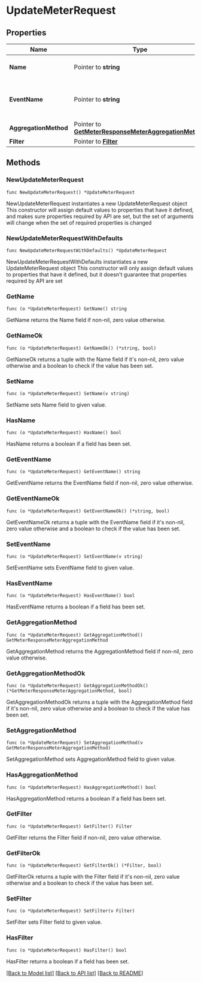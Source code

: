 # UpdateMeterRequest

## Properties

Name | Type | Description | Notes
------------ | ------------- | ------------- | -------------
**Name** | Pointer to **string** | The name of the meter | [optional] 
**EventName** | Pointer to **string** | The name of the event that the meter is tracking. | [optional] 
**AggregationMethod** | Pointer to [**GetMeterResponseMeterAggregationMethod**](GetMeterResponseMeterAggregationMethod.md) |  | [optional] 
**Filter** | Pointer to [**Filter**](Filter.md) |  | [optional] 

## Methods

### NewUpdateMeterRequest

`func NewUpdateMeterRequest() *UpdateMeterRequest`

NewUpdateMeterRequest instantiates a new UpdateMeterRequest object
This constructor will assign default values to properties that have it defined,
and makes sure properties required by API are set, but the set of arguments
will change when the set of required properties is changed

### NewUpdateMeterRequestWithDefaults

`func NewUpdateMeterRequestWithDefaults() *UpdateMeterRequest`

NewUpdateMeterRequestWithDefaults instantiates a new UpdateMeterRequest object
This constructor will only assign default values to properties that have it defined,
but it doesn't guarantee that properties required by API are set

### GetName

`func (o *UpdateMeterRequest) GetName() string`

GetName returns the Name field if non-nil, zero value otherwise.

### GetNameOk

`func (o *UpdateMeterRequest) GetNameOk() (*string, bool)`

GetNameOk returns a tuple with the Name field if it's non-nil, zero value otherwise
and a boolean to check if the value has been set.

### SetName

`func (o *UpdateMeterRequest) SetName(v string)`

SetName sets Name field to given value.

### HasName

`func (o *UpdateMeterRequest) HasName() bool`

HasName returns a boolean if a field has been set.

### GetEventName

`func (o *UpdateMeterRequest) GetEventName() string`

GetEventName returns the EventName field if non-nil, zero value otherwise.

### GetEventNameOk

`func (o *UpdateMeterRequest) GetEventNameOk() (*string, bool)`

GetEventNameOk returns a tuple with the EventName field if it's non-nil, zero value otherwise
and a boolean to check if the value has been set.

### SetEventName

`func (o *UpdateMeterRequest) SetEventName(v string)`

SetEventName sets EventName field to given value.

### HasEventName

`func (o *UpdateMeterRequest) HasEventName() bool`

HasEventName returns a boolean if a field has been set.

### GetAggregationMethod

`func (o *UpdateMeterRequest) GetAggregationMethod() GetMeterResponseMeterAggregationMethod`

GetAggregationMethod returns the AggregationMethod field if non-nil, zero value otherwise.

### GetAggregationMethodOk

`func (o *UpdateMeterRequest) GetAggregationMethodOk() (*GetMeterResponseMeterAggregationMethod, bool)`

GetAggregationMethodOk returns a tuple with the AggregationMethod field if it's non-nil, zero value otherwise
and a boolean to check if the value has been set.

### SetAggregationMethod

`func (o *UpdateMeterRequest) SetAggregationMethod(v GetMeterResponseMeterAggregationMethod)`

SetAggregationMethod sets AggregationMethod field to given value.

### HasAggregationMethod

`func (o *UpdateMeterRequest) HasAggregationMethod() bool`

HasAggregationMethod returns a boolean if a field has been set.

### GetFilter

`func (o *UpdateMeterRequest) GetFilter() Filter`

GetFilter returns the Filter field if non-nil, zero value otherwise.

### GetFilterOk

`func (o *UpdateMeterRequest) GetFilterOk() (*Filter, bool)`

GetFilterOk returns a tuple with the Filter field if it's non-nil, zero value otherwise
and a boolean to check if the value has been set.

### SetFilter

`func (o *UpdateMeterRequest) SetFilter(v Filter)`

SetFilter sets Filter field to given value.

### HasFilter

`func (o *UpdateMeterRequest) HasFilter() bool`

HasFilter returns a boolean if a field has been set.


[[Back to Model list]](../README.md#documentation-for-models) [[Back to API list]](../README.md#documentation-for-api-endpoints) [[Back to README]](../README.md)


